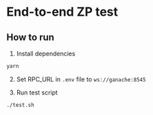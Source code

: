 # End-to-end ZP test

## How to run

1. Install dependencies

```bash
yarn
```

2. Set RPC_URL in `.env` file to `ws://ganache:8545`

3. Run test script

```bash
./test.sh
```

